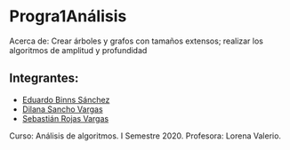 # Progra1Análisis

Acerca de: Crear árboles y grafos con tamaños extensos; realizar los algoritmos de amplitud y profundidad 

## Integrantes:
* [Eduardo Binns Sánchez](https://github.com/EdBinns)
* [Dilana Sancho Vargas](https://github.com/dsvargas)
* [Sebastián Rojas Vargas](https://github.com/SebastianRV26)

Curso: Análisis de algoritmos. 
I Semestre 2020. 
Profesora: Lorena Valerio.
